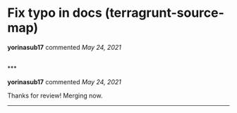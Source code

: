 # Fix typo in docs (terragrunt-source-map)

**yorinasub17** commented *May 24, 2021*


<br />
***


**yorinasub17** commented *May 24, 2021*

Thanks for review! Merging now.
***

